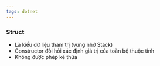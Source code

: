 ```yaml
---
tags: dotnet 
---
```

### Struct

- Là kiểu dữ liệu tham trị (vùng nhớ Stack)
- Constructor đòi hỏi xác định giá trị của toàn bộ thuộc tính
- Không được phép kế thừa